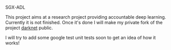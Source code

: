 SGX-ADL

This project aims at a research project providing accountable deep learning.
Currently it is not finished. Once it's done I will make my private fork of the project [darknet](https://github.com/pjreddie/darknet.git) public.

I will try to add some google test unit tests soon to get an idea of how it works!

